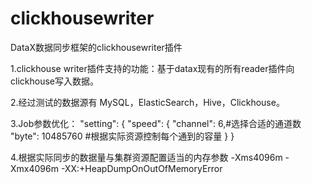 # clickhousewriter
DataX数据同步框架的clickhousewriter插件

1.clickhouse writer插件支持的功能：基于datax现有的所有reader插件向clickhouse写入数据。

2.经过测试的数据源有 MySQL，ElasticSearch，Hive，Clickhouse。

3.Job参数优化：
"setting": {
      "speed": {
        "channel": 6,#选择合适的通道数
        "byte": 10485760 #根据实际资源控制每个通到的容量
      }
    }
    
 4.根据实际同步的数据量与集群资源配置适当的内存参数
 -Xms4096m -Xmx4096m -XX:+HeapDumpOnOutOfMemoryError
